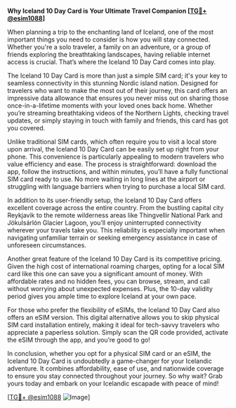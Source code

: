 **Why Iceland 10 Day Card is Your Ultimate Travel Companion [[TG💪+ @esim1088](https://t.me/s/esim1088)]**

When planning a trip to the enchanting land of Iceland, one of the most important things you need to consider is how you will stay connected. Whether you're a solo traveler, a family on an adventure, or a group of friends exploring the breathtaking landscapes, having reliable internet access is crucial. That’s where the Iceland 10 Day Card comes into play.

The Iceland 10 Day Card is more than just a simple SIM card; it's your key to seamless connectivity in this stunning Nordic island nation. Designed for travelers who want to make the most out of their journey, this card offers an impressive data allowance that ensures you never miss out on sharing those once-in-a-lifetime moments with your loved ones back home. Whether you’re streaming breathtaking videos of the Northern Lights, checking travel updates, or simply staying in touch with family and friends, this card has got you covered.

Unlike traditional SIM cards, which often require you to visit a local store upon arrival, the Iceland 10 Day Card can be easily set up right from your phone. This convenience is particularly appealing to modern travelers who value efficiency and ease. The process is straightforward: download the app, follow the instructions, and within minutes, you’ll have a fully functional SIM card ready to use. No more waiting in long lines at the airport or struggling with language barriers when trying to purchase a local SIM card.

In addition to its user-friendly setup, the Iceland 10 Day Card offers excellent coverage across the entire country. From the bustling capital city Reykjavik to the remote wilderness areas like Thingvellir National Park and Jökulsárlón Glacier Lagoon, you’ll enjoy uninterrupted connectivity wherever your travels take you. This reliability is especially important when navigating unfamiliar terrain or seeking emergency assistance in case of unforeseen circumstances.

Another great feature of the Iceland 10 Day Card is its competitive pricing. Given the high cost of international roaming charges, opting for a local SIM card like this one can save you a significant amount of money. With affordable rates and no hidden fees, you can browse, stream, and call without worrying about unexpected expenses. Plus, the 10-day validity period gives you ample time to explore Iceland at your own pace.

For those who prefer the flexibility of eSIMs, the Iceland 10 Day Card also offers an eSIM version. This digital alternative allows you to skip physical SIM card installation entirely, making it ideal for tech-savvy travelers who appreciate a paperless solution. Simply scan the QR code provided, activate the eSIM through the app, and you’re good to go!

In conclusion, whether you opt for a physical SIM card or an eSIM, the Iceland 10 Day Card is undoubtedly a game-changer for your Icelandic adventure. It combines affordability, ease of use, and nationwide coverage to ensure you stay connected throughout your journey. So why wait? Grab yours today and embark on your Icelandic escapade with peace of mind!

[[TG💪+ @esim1088](https://t.me/s/esim1088) ![Image](https://i.postimg.cc/Y0z9fWf4/image.png)]